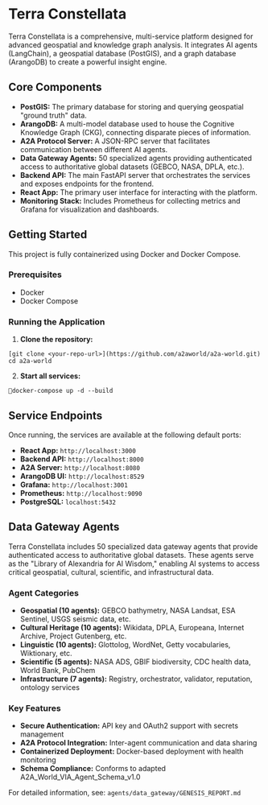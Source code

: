 # **Terra Constellata**

Terra Constellata is a comprehensive, multi-service platform designed for advanced geospatial and knowledge graph analysis. It integrates AI agents (LangChain), a geospatial database (PostGIS), and a graph database (ArangoDB) to create a powerful insight engine.

## **Core Components**

* **PostGIS:** The primary database for storing and querying geospatial "ground truth" data.
* **ArangoDB:** A multi-model database used to house the Cognitive Knowledge Graph (CKG), connecting disparate pieces of information.
* **A2A Protocol Server:** A JSON-RPC server that facilitates communication between different AI agents.
* **Data Gateway Agents:** 50 specialized agents providing authenticated access to authoritative global datasets (GEBCO, NASA, DPLA, etc.).
* **Backend API:** The main FastAPI server that orchestrates the services and exposes endpoints for the frontend.
* **React App:** The primary user interface for interacting with the platform.
* **Monitoring Stack:** Includes Prometheus for collecting metrics and Grafana for visualization and dashboards.

## **Getting Started**

This project is fully containerized using Docker and Docker Compose.

### **Prerequisites**

* Docker  
* Docker Compose

### **Running the Application**

1. **Clone the repository:**

```
[git clone <your-repo-url>](https://github.com/a2aworld/a2a-world.git)
cd a2a-world
```

2.   
   **Start all services:**

```
docker-compose up -d --build
```

## **Service Endpoints**

Once running, the services are available at the following default ports:

* **React App:** `http://localhost:3000`  
* **Backend API:** `http://localhost:8000`  
* **A2A Server:** `http://localhost:8080`  
* **ArangoDB UI:** `http://localhost:8529`  
* **Grafana:** `http://localhost:3001`  
* **Prometheus:** `http://localhost:9090`  
* **PostgreSQL:** `localhost:5432`

## **Data Gateway Agents**

Terra Constellata includes 50 specialized data gateway agents that provide authenticated access to authoritative global datasets. These agents serve as the "Library of Alexandria for AI Wisdom," enabling AI systems to access critical geospatial, cultural, scientific, and infrastructural data.

### **Agent Categories**
- **Geospatial (10 agents):** GEBCO bathymetry, NASA Landsat, ESA Sentinel, USGS seismic data, etc.
- **Cultural Heritage (10 agents):** Wikidata, DPLA, Europeana, Internet Archive, Project Gutenberg, etc.
- **Linguistic (10 agents):** Glottolog, WordNet, Getty vocabularies, Wiktionary, etc.
- **Scientific (5 agents):** NASA ADS, GBIF biodiversity, CDC health data, World Bank, PubChem
- **Infrastructure (7 agents):** Registry, orchestrator, validator, reputation, ontology services

### **Key Features**
- **Secure Authentication:** API key and OAuth2 support with secrets management
- **A2A Protocol Integration:** Inter-agent communication and data sharing
- **Containerized Deployment:** Docker-based deployment with health monitoring
- **Schema Compliance:** Conforms to adapted A2A_World_VIA_Agent_Schema_v1.0

For detailed information, see: `agents/data_gateway/GENESIS_REPORT.md`

